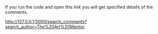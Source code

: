 If you run the code and open this link you will get specified details of the comments.

http://127.0.0.1:5000/search_comments?search_author=The%20Art%20Mentor
